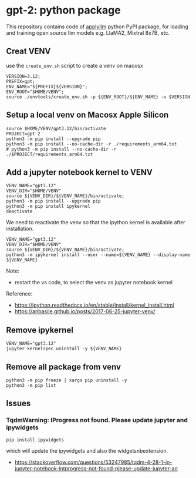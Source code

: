# gpt-2: python package
This repository contains code of [applyllm](https://pypi.org/project/applyllm/) python PyPI package, for loading and training open source llm models e.g. LlaMA2, Mixtral 8x7B, etc.

## Creat VENV
use the `create_env.sh` script to create a venv on macosx

```shell
VERSION=3.12;
PREFIX=gpt;
ENV_NAME="${PREFIX}${VERSION}";
ENV_ROOT="$HOME/VENV";
source ./envtools/create_env.sh -p ${ENV_ROOT}/${ENV_NAME} -v $VERSION
```

## Setup a local venv on Macosx Apple Silicon
```shell
source $HOME/VENV/gpt3.12/bin/activate
PROJECT=gpt-2
python3 -m pip install --upgrade pip
python3 -m pip install --no-cache-dir -r ./requirements_arm64.txt
# python3 -m pip install --no-cache-dir -r ./$PROJECT/requirements_arm64.txt
```

## Add a jupyter notebook kernel to VENV
```shell
VENV_NAME="gpt3.12"
VENV_DIR="$HOME/VENV"
source ${VENV_DIR}/${VENV_NAME}/bin/activate;
python3 -m pip install --upgrade pip
python3 -m pip install ipykernel
deactivate
```

We need to reactivate the venv so that the ipython kernel is available after installation.
```shell
VENV_NAME="gpt3.12"
VENV_DIR="$HOME/VENV"
source ${VENV_DIR}/${VENV_NAME}/bin/activate;
python3 -m ipykernel install --user --name=${VENV_NAME} --display-name ${VENV_NAME}
```
Note: 
* restart the vs code, to select the venv as jupyter notebook kernel

Reference:
* https://ipython.readthedocs.io/en/stable/install/kernel_install.html
* https://anbasile.github.io/posts/2017-06-25-jupyter-venv/

## Remove ipykernel
```shell
VENV_NAME="gpt3.12"
jupyter kernelspec uninstall -y ${VENV_NAME}
```

## Remove all package from venv
```shell 
python3 -m pip freeze | xargs pip uninstall -y
python3 -m pip list
```

## Issues

### TqdmWarning: IProgress not found. Please update jupyter and ipywidgets
```
pip install ipywidgets
```
which will update the ipywidgets and also the widgetsnbextension.

* https://stackoverflow.com/questions/53247985/tqdm-4-28-1-in-jupyter-notebook-intprogress-not-found-please-update-jupyter-an